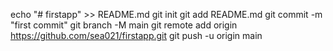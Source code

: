 echo "# firstapp" >> README.md
git init
git add README.md
git commit -m "first commit"
git branch -M main
git remote add origin https://github.com/sea021/firstapp.git
git push -u origin main